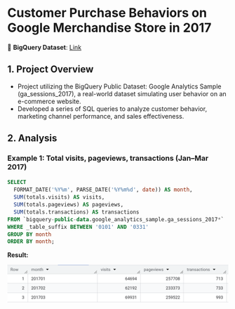 # Customer Purchase Behaviors on Google Merchandise Store in 2017

🔗 **BigQuery Dataset**: [Link]([https://console.cloud.google.com/bigquery](https://console.cloud.google.com/bigquery?sq=59475521650:be1ba7d02b83428da2194f8e6d0a6983))


## 1. Project Overview
- Project utilizing the BigQuery Public Dataset: Google Analytics Sample (ga_sessions_2017), a real-world dataset simulating user behavior on an e-commerce website.
- Developed a series of SQL queries to analyze customer behavior, marketing channel performance, and sales effectiveness.
## 2. Analysis

### Example 1: Total visits, pageviews, transactions (Jan–Mar 2017)
```sql
SELECT
  FORMAT_DATE('%Y%m', PARSE_DATE('%Y%m%d', date)) AS month,
  SUM(totals.visits) AS visits,
  SUM(totals.pageviews) AS pageviews,
  SUM(totals.transactions) AS transactions
FROM `bigquery-public-data.google_analytics_sample.ga_sessions_2017*`
WHERE _table_suffix BETWEEN '0101' AND '0331'
GROUP BY month
ORDER BY month;
```
**Result:**

![Query Result Table](1.png)

